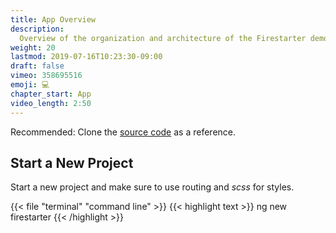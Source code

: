 ```yaml
---
title: App Overview
description:
  Overview of the organization and architecture of the Firestarter demo app.
weight: 20
lastmod: 2019-07-16T10:23:30-09:00
draft: false
vimeo: 358695516
emoji: 💻
chapter_start: App
video_length: 2:50
---
```


Recommended: Clone the
[source code](https://github.com/codediodeio/angular-firestarter) as a
reference.

## Start a New Project

Start a new project and make sure to use routing and _scss_ for styles.

{{< file "terminal" "command line" >}} {{< highlight text >}} ng new firestarter
{{< /highlight >}}

